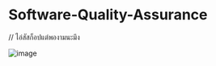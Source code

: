 # Software-Quality-Assurance
// ไอ่สัสก็อปแต่พองามนะมึง

![image]([https://imgur.com/eD2oJwR.png](https://share.icloud.com/photos/060mcd_ZMDEbCxye828Xj4fFw)https://share.icloud.com/photos/060mcd_ZMDEbCxye828Xj4fFw.png)
